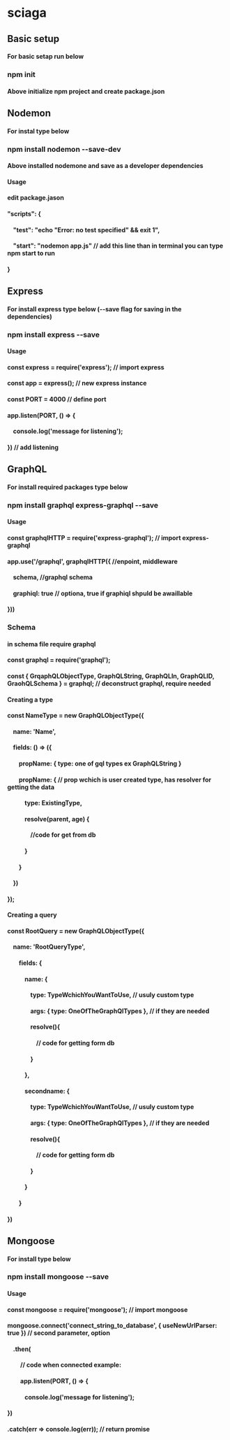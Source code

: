 # sciaga
## Basic setup
#### For basic setap run below
### npm init
#### Above initialize npm project and create package.json

## Nodemon
#### For instal type below
### npm install nodemon --save-dev
#### Above installed nodemone and save as a developer dependencies
#### Usage
#### edit package.jason
#### "scripts": {
####  &nbsp;&nbsp;&nbsp;&nbsp;"test": "echo \"Error: no test specified\" && exit 1",
####  &nbsp;&nbsp;&nbsp;&nbsp;"start": "nodemon app.js" // add this line than in terminal you can type npm start to run
#### }

## Express
#### For install express type below (--save flag for saving in the dependencies)
### npm install express --save
#### Usage
#### const express = require('express'); // import express
#### const app = express(); // new express instance
#### const PORT = 4000 // define port
#### app.listen(PORT, () => {
#### &nbsp;&nbsp;&nbsp;&nbsp;console.log('message for listening');
#### }) // add listening

## GraphQL
#### For install required packages type below
### npm install graphql express-graphql --save
#### Usage
#### const graphqlHTTP = require('express-graphql'); // import express-graphql
#### app.use('/graphql', graphqlHTTP({ //enpoint, middleware
#### &nbsp;&nbsp;&nbsp;&nbsp;schema, //graphql schema
#### &nbsp;&nbsp;&nbsp;&nbsp;graphiql: true // optiona, true if graphiql shpuld be awaillable
#### }))
### Schema
#### in schema file require graphql
#### const graphql = require('graphql');
#### const { GrqaphQLObjectType, GraphQLString, GraphQLIn, GraphQLID, GraohQLSchema } = graphql; // deconstruct graphql, require needed
#### Creating a type
#### const NameType = new GraphQLObjectType({
#### &nbsp;&nbsp;&nbsp;&nbsp;name: 'Name',
#### &nbsp;&nbsp;&nbsp;&nbsp;fields: () => ({
#### &nbsp;&nbsp;&nbsp;&nbsp;&nbsp;&nbsp;&nbsp;&nbsp;propName: { type: one of gql types ex GraphQLString }
#### &nbsp;&nbsp;&nbsp;&nbsp;&nbsp;&nbsp;&nbsp;&nbsp;propName: { // prop wchich is user created type, has resolver for getting the data
#### &nbsp;&nbsp;&nbsp;&nbsp;&nbsp;&nbsp;&nbsp;&nbsp;&nbsp;&nbsp;&nbsp;&nbsp;type: ExistingType,
#### &nbsp;&nbsp;&nbsp;&nbsp;&nbsp;&nbsp;&nbsp;&nbsp;&nbsp;&nbsp;&nbsp;&nbsp;resolve(parent, age) {
#### &nbsp;&nbsp;&nbsp;&nbsp;&nbsp;&nbsp;&nbsp;&nbsp;&nbsp;&nbsp;&nbsp;&nbsp;&nbsp;&nbsp;&nbsp;&nbsp;//code for get from db
#### &nbsp;&nbsp;&nbsp;&nbsp;&nbsp;&nbsp;&nbsp;&nbsp;&nbsp;&nbsp;&nbsp;&nbsp;}
#### &nbsp;&nbsp;&nbsp;&nbsp;&nbsp;&nbsp;&nbsp;&nbsp;}
#### &nbsp;&nbsp;&nbsp;&nbsp;})
#### });
#### Creating a query
#### const RootQuery = new GraphQLObjectType({
#### &nbsp;&nbsp;&nbsp;&nbsp;name: 'RootQueryType',
#### &nbsp;&nbsp;&nbsp;&nbsp;&nbsp;&nbsp;&nbsp;&nbsp;fields: {
#### &nbsp;&nbsp;&nbsp;&nbsp;&nbsp;&nbsp;&nbsp;&nbsp;&nbsp;&nbsp;&nbsp;&nbsp;name: {
#### &nbsp;&nbsp;&nbsp;&nbsp;&nbsp;&nbsp;&nbsp;&nbsp;&nbsp;&nbsp;&nbsp;&nbsp;&nbsp;&nbsp;&nbsp;&nbsp;type: TypeWchichYouWantToUse, // usuly custom type
#### &nbsp;&nbsp;&nbsp;&nbsp;&nbsp;&nbsp;&nbsp;&nbsp;&nbsp;&nbsp;&nbsp;&nbsp;&nbsp;&nbsp;&nbsp;&nbsp;args: { type: OneOfTheGraphQlTypes }, // if they are needed
#### &nbsp;&nbsp;&nbsp;&nbsp;&nbsp;&nbsp;&nbsp;&nbsp;&nbsp;&nbsp;&nbsp;&nbsp;&nbsp;&nbsp;&nbsp;&nbsp;resolve(){
#### &nbsp;&nbsp;&nbsp;&nbsp;&nbsp;&nbsp;&nbsp;&nbsp;&nbsp;&nbsp;&nbsp;&nbsp;&nbsp;&nbsp;&nbsp;&nbsp;&nbsp;&nbsp;&nbsp;&nbsp;// code for getting form db
#### &nbsp;&nbsp;&nbsp;&nbsp;&nbsp;&nbsp;&nbsp;&nbsp;&nbsp;&nbsp;&nbsp;&nbsp;&nbsp;&nbsp;&nbsp;&nbsp;}
#### &nbsp;&nbsp;&nbsp;&nbsp;&nbsp;&nbsp;&nbsp;&nbsp;&nbsp;&nbsp;&nbsp;&nbsp;},
#### &nbsp;&nbsp;&nbsp;&nbsp;&nbsp;&nbsp;&nbsp;&nbsp;&nbsp;&nbsp;&nbsp;&nbsp;secondname: {
#### &nbsp;&nbsp;&nbsp;&nbsp;&nbsp;&nbsp;&nbsp;&nbsp;&nbsp;&nbsp;&nbsp;&nbsp;&nbsp;&nbsp;&nbsp;&nbsp;type: TypeWchichYouWantToUse, // usuly custom type
#### &nbsp;&nbsp;&nbsp;&nbsp;&nbsp;&nbsp;&nbsp;&nbsp;&nbsp;&nbsp;&nbsp;&nbsp;&nbsp;&nbsp;&nbsp;&nbsp;args: { type: OneOfTheGraphQlTypes }, // if they are needed
#### &nbsp;&nbsp;&nbsp;&nbsp;&nbsp;&nbsp;&nbsp;&nbsp;&nbsp;&nbsp;&nbsp;&nbsp;&nbsp;&nbsp;&nbsp;&nbsp;resolve(){
#### &nbsp;&nbsp;&nbsp;&nbsp;&nbsp;&nbsp;&nbsp;&nbsp;&nbsp;&nbsp;&nbsp;&nbsp;&nbsp;&nbsp;&nbsp;&nbsp;&nbsp;&nbsp;&nbsp;&nbsp;// code for getting form db
#### &nbsp;&nbsp;&nbsp;&nbsp;&nbsp;&nbsp;&nbsp;&nbsp;&nbsp;&nbsp;&nbsp;&nbsp;&nbsp;&nbsp;&nbsp;&nbsp;}
#### &nbsp;&nbsp;&nbsp;&nbsp;&nbsp;&nbsp;&nbsp;&nbsp;&nbsp;&nbsp;&nbsp;&nbsp;}
#### &nbsp;&nbsp;&nbsp;&nbsp;&nbsp;&nbsp;&nbsp;&nbsp;}
#### })

## Mongoose
#### For install type below
### npm install mongoose --save
#### Usage
#### const mongoose = require('mongoose'); // import mongoose
#### mongoose.connect('connect_string_to_database', { useNewUrlParser: true }) // second parameter, option
#### &nbsp;&nbsp;&nbsp;&nbsp;.then(
#### &nbsp;&nbsp;&nbsp;&nbsp;&nbsp;&nbsp;&nbsp;&nbsp; // code when connected example:
#### &nbsp;&nbsp;&nbsp;&nbsp;&nbsp;&nbsp;&nbsp;&nbsp; app.listen(PORT, () => {
#### &nbsp;&nbsp;&nbsp;&nbsp;&nbsp;&nbsp;&nbsp;&nbsp;&nbsp;&nbsp;&nbsp;&nbsp;console.log('message for listening');
#### })
#### .catch(err => console.log(err)); // return promise

